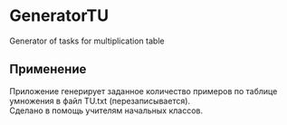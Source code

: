 # GeneratorTU
 Generator of tasks for multiplication table

## Применение
Приложение генерирует заданное количество примеров по таблице умножения в файл TU.txt (перезаписывается).  
Сделано в помощь учителям начальных классов.  
